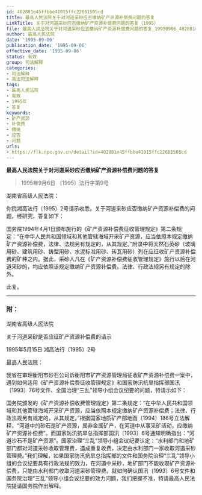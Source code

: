 ```yaml
---
id: 402881e45ffbbe41015ffc22681505cd
title: 最高人民法院关于对河道采砂应否缴纳矿产资源补偿费问题的答复
LinkTitle: 关于对河道采砂应否缴纳矿产资源补偿费问题的答复（1995）
file: 最高人民法院关于对河道采砂应否缴纳矿产资源补偿费问题的答复_19950906_402881e45ffbbe41015ffc22681505cd.docx
author: 最高人民法院
date: '1995-09-06'
publication_date: '1995-09-06'
effective_date: '1995-09-06'
status: 有效
group: 司法解释
categories:
- 司法解释
- 高法司法解释
tags:
- 最高人民法院
- 有效
- 1995年
- 答复
keywords:
- 矿产资源
- 补偿费
- 缴纳
- 应否
- 问题
urls:
- https://flk.npc.gov.cn/detail?id=402881e45ffbbe41015ffc22681505cd
---
```


**最高人民法院关于对河道采砂应否缴纳矿产资源补偿费问题的答复**

> 1995年9月6日 〔1995〕法行字第9号

湖南省高级人民法院：

你院湘高法行〔1995〕2号请示收悉。关于河道采砂应否缴纳矿产资源补偿费的问题，经研究，答复如下：

国务院1994年4月1日颁布施行的《矿产资源补偿费征收管理规定》第二条规定：“在中华人民共和国领域和其他管辖海域开采矿产资源，应当依照本规定缴纳矿产资源补偿费，法律、法规另有规定的，从其规定。”附录中将天然石英砂（玻璃用砂、建筑用砂、铸型用砂、水泥标准用砂、砖瓦用砂）列在应征收矿产资源补偿费的矿种之内。据此，采砂人凡在《矿产资源补偿费征收管理规定》施行以后在河道采砂的，均应依照该规定缴纳矿产资源补偿费。法律、行政法规另有规定的除外。

此复。

---

### 附：

湖南省高级人民法院

关于河道采砂是否应征矿产资源补偿费的请示

1995年5月15日 湘高法行〔1995〕2号

最高人民法院：

我省在审理衡阳市砂石公司诉衡阳市矿产资源管理局征收矿产资源补偿费一案中，遇到如何适用《矿产资源补偿费征收管理规定》和国家防汛抗旱指挥部国汛〔1993〕76号文件、全国治理“三乱”领导小组会议纪要的问题，特请示如下：

国务院颁发的《矿产资源补偿收费管理规定》第二条规定：“在中华人民共和国领域和其他管辖海域开采矿产资源，应当依照本规定缴纳矿产资源补偿费；法律、行政法规另有规定的，从其规定。”根据国家地质矿产部地函〔1994〕186号立法解释，“河道中的砂石是矿产资源，属非金属矿产，在河道中从事采矿活动，应缴纳矿产资源补偿费”。而国家防汛抗旱总指挥部国汛〔1993〕6号通知明确指出：“河道沙石不是矿产资源”。国家治理“三乱”领导小组会议纪要认定：“水利部门和地矿部门都对河道采砂收取管理费，造成重复收费，决定由水利部门一家收取河道采砂管理费。”我们理解，如果国家防汛抗旱总指挥部的文件和国务院治理“三乱”领导小组的会议纪要具有行政法规的效力，在河道中采砂，地矿部门不能收取矿产资源补偿费，只能由水利部门收取河道采砂管理费。就如何确认国汛〔1993〕6号文件和国务院治理“三乱”领导小组会议纪要的效力问题，我们把握不准，特请最高人民法院提请国务院作出解释。

